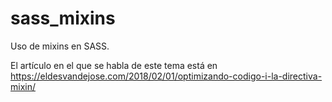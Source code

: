 # sass_mixins
Uso de mixins en SASS.

El artículo en el que se habla de este tema está en https://eldesvandejose.com/2018/02/01/optimizando-codigo-i-la-directiva-mixin/
